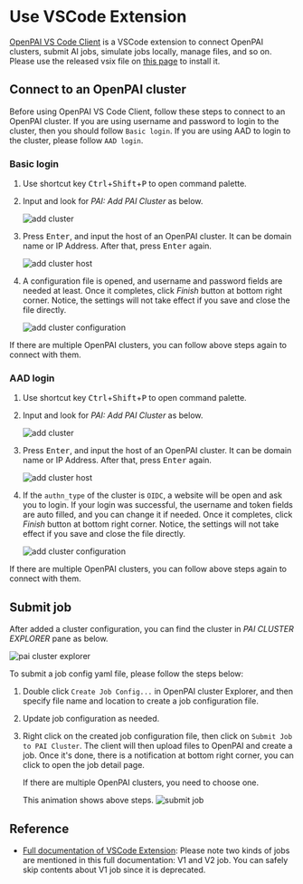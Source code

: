 # Use VSCode Extension

[OpenPAI VS Code Client](https://github.com/microsoft/openpaivscode) is a VSCode extension to connect OpenPAI clusters, submit AI jobs, simulate jobs locally, manage files, and so on. Please use the released vsix file on [this page](https://github.com/microsoft/openpaivscode/releases) to install it.

## Connect to an OpenPAI cluster

Before using OpenPAI VS Code Client, follow these steps to connect to an OpenPAI cluster. If you are using username and password to login to the cluster, then you should follow `Basic login`. If you are using AAD to login to the cluster, please follow `AAD login`.

### Basic login

1. Use shortcut key <kbd>Ctrl</kbd>+<kbd>Shift</kbd>+<kbd>P</kbd> to open command palette.
2. Input and look for *PAI: Add PAI Cluster* as below.

    ![add cluster](https://raw.githubusercontent.com/Microsoft/openpaivscode/0.3.0/assets/add_cluster.png)

3. Press <kbd>Enter</kbd>, and input the host of an OpenPAI cluster. It can be domain name or IP Address. After that, press <kbd>Enter</kbd> again.

    ![add cluster host](https://raw.githubusercontent.com/Microsoft/openpaivscode/0.3.0/assets/add_cluster_host.png)

4. A configuration file is opened, and username and password fields are needed at least. Once it completes, click *Finish* button at bottom right corner. Notice, the settings will not take effect if you save and close the file directly.

    ![add cluster configuration](https://raw.githubusercontent.com/Microsoft/openpaivscode/0.3.0/assets/add-cluster-finish.png)

If there are multiple OpenPAI clusters, you can follow above steps again to connect with them.

### AAD login

1. Use shortcut key <kbd>Ctrl</kbd>+<kbd>Shift</kbd>+<kbd>P</kbd> to open command palette.
2. Input and look for *PAI: Add PAI Cluster* as below.

    ![add cluster](https://raw.githubusercontent.com/Microsoft/openpaivscode/0.3.0/assets/add_cluster.png)

3. Press <kbd>Enter</kbd>, and input the host of an OpenPAI cluster. It can be domain name or IP Address. After that, press <kbd>Enter</kbd> again.

    ![add cluster host](https://raw.githubusercontent.com/Microsoft/openpaivscode/0.3.0/assets/add_cluster_host.png)

4. If the `authn_type` of the cluster is `OIDC`, a website will be open and ask you to login. If your login was successful, the username and token fields are auto filled, and you can change it if needed. Once it completes, click *Finish* button at bottom right corner. Notice, the settings will not take effect if you save and close the file directly.

    ![add cluster configuration](https://raw.githubusercontent.com/Microsoft/openpaivscode/0.3.0/assets/add_aad_cluster.gif)

If there are multiple OpenPAI clusters, you can follow above steps again to connect with them.

## Submit job

After added a cluster configuration, you can find the cluster in *PAI CLUSTER EXPLORER* pane as below.

![pai cluster explorer](https://raw.githubusercontent.com/Microsoft/openpaivscode/0.3.0/assets/pai_cluster_explorer.png)

To submit a job config yaml file, please follow the steps below:

1. Double click `Create Job Config...` in OpenPAI cluster Explorer, and then specify file name and location to create a job configuration file.
2. Update job configuration as needed.
3. Right click on the created job configuration file, then click on `Submit Job to PAI Cluster`. The client will then upload files to OpenPAI and create a job. Once it's done, there is a notification at bottom right corner, you can click to open the job detail page.

    If there are multiple OpenPAI clusters, you need to choose one.

    This animation shows above steps.
    ![submit job](https://raw.githubusercontent.com/Microsoft/openpaivscode/0.3.0/assets/submit-job-v2.gif)


## Reference

  - [Full documentation of VSCode Extension](https://github.com/microsoft/openpaivscode/blob/master/README.md): Please note two kinds of jobs are mentioned in this full documentation: V1 and V2 job. You can safely skip contents about V1 job since it is deprecated.
